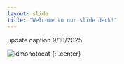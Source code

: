 ```yaml
---
layout: slide
title: "Welcome to our slide deck!"
---
```


update caption 9/10/2025

![kimonotocat](https://octodex.github.com/images/kimonotocat.png)
{: .center}
